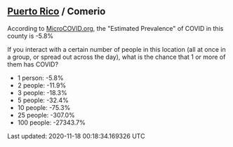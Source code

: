
## [Puerto Rico](/united-states/puerto-rico) / Comerio

According to [MicroCOVID.org](http://microcovid.org),
the "Estimated Prevalence" of COVID in this county is -5.8%

If you interact with a certain number of people in this location
(all at once in a group, or spread out across the day), what is the chance that
1 or more of them has COVID?

- 1 person: -5.8%
- 2 people: -11.9%
- 3 people: -18.3%
- 5 people: -32.4%
- 10 people: -75.3%
- 25 people: -307.0%
- 100 people: -27343.7%

Last updated: 2020-11-18 00:18:34.169326 UTC
